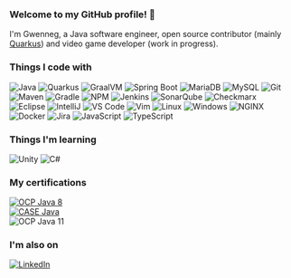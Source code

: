 ### Welcome to my GitHub profile! 👋

I'm Gwenneg, a Java software engineer, open source contributor (mainly [Quarkus](https://github.com/quarkusio/quarkus)) and video game developer (work in progress).

### Things I code with
<p>
<img src="https://img.shields.io/badge/-Java-007396.svg?logo=java&style=flat-square&logoColor=white" alt="Java" />
<img src="https://img.shields.io/badge/-Quarkus-4695EB.svg?logo=quarkus&style=flat-square&logoColor=white" alt="Quarkus" />
<img src="https://img.shields.io/badge/-Graal%20VM-f29111.svg?style=flat-square" alt="GraalVM" />
<img src="https://img.shields.io/badge/-Spring%20Boot-6DB33F.svg?logo=spring&style=flat-square&logoColor=white" alt="Spring Boot" />
<img src="https://img.shields.io/badge/-MariaDB-003545.svg?logo=mariadb&style=flat-square&logoColor=white" alt="MariaDB" />
<img src="https://img.shields.io/badge/-MySQL-4479A1.svg?logo=mysql&style=flat-square&logoColor=white" alt="MySQL" />
<img src="https://img.shields.io/badge/-Git-F05032.svg?style=flat-square&logo=git&logoColor=white" alt="Git" />
<img src="https://img.shields.io/badge/-Maven-C71A36.svg?logo=apache-maven&style=flat-square&logoColor=white" alt="Maven" />
<img src="https://img.shields.io/badge/-Gradle-02303A.svg?logo=gradle&style=flat-square&logoColor=white" alt="Gradle" />
<img src="https://img.shields.io/badge/-NPM-CB3837.svg?logo=npm&style=flat-square&logoColor=white" alt="NPM" />
<img src="https://img.shields.io/badge/-Jenkins-D24939.svg?logo=jenkins&style=flat-square&logoColor=white" alt="Jenkins" />
<img src="https://img.shields.io/badge/-SonarQube-4E9BCD.svg?logo=sonarqube&style=flat-square&logoColor=white" alt="SonarQube" />
<img src="https://img.shields.io/badge/-Checkmarx-54B848.svg?logo=checkmarx&style=flat-square&logoColor=white" alt="Checkmarx" />
<img src="https://img.shields.io/badge/-Eclipse-2C2255.svg?logo=eclipse-ide&style=flat-square&logoColor=white" alt="Eclipse" />
<img src="https://img.shields.io/badge/-IntelliJ-000000.svg?logo=intellij-idea&style=flat-square&logoColor=white" alt="IntelliJ" />
<img src="https://img.shields.io/badge/-VS%20Code-007ACC.svg?logo=visual-studio-code&style=flat-square&logoColor=white" alt="VS Code" />
<img src="https://img.shields.io/badge/-Vim-019733.svg?logo=vim&style=flat-square&logoColor=white" alt="Vim" />
<img src="https://img.shields.io/badge/-Linux-FCC624.svg?logo=linux&style=flat-square&logoColor=white" alt="Linux" />
<img src="https://img.shields.io/badge/-Windows-0078D6.svg?logo=windows&style=flat-square&logoColor=white" alt="Windows" />
<img src="https://img.shields.io/badge/-NGINX-269539.svg?logo=nginx&style=flat-square&logoColor=white" alt="NGINX" />
<img src="https://img.shields.io/badge/-Docker-2496ED.svg?logo=docker&style=flat-square&logoColor=white" alt="Docker" />
<img src="https://img.shields.io/badge/-Jira-0052CC.svg?logo=jira&style=flat-square&logoColor=white" alt="Jira" />
<img src="https://img.shields.io/badge/-JavaScript-F7DF1E.svg?logo=javascript&style=flat-square&logoColor=white" alt="JavaScript" />
<img src="https://img.shields.io/badge/-TypeScript-007ACC.svg?logo=typescript&style=flat-square&logoColor=white" alt="TypeScript" />
</p>

### Things I'm learning
<p>
<img src="https://img.shields.io/badge/-Unity-000000.svg?logo=unity&style=flat-square&logoColor=white" alt="Unity" />
<img src="https://img.shields.io/badge/-C%23-239120.svg?logo=c-sharp&style=flat-square&logoColor=white" alt="C#" />
</p>

### My certifications
<p>
<a href="https://www.youracclaim.com/badges/16b022c1-de6a-464a-9314-557ccfc9bd46/public_url"><img src="https://img.shields.io/badge/Oracle%20Certified%20Professional%2C%20Java%20SE%208%20Programmer-OBTAINED-green?style=flat-square" alt="OCP Java 8" /></a><br/>
<a href="https://aspen.eccouncil.org/VerifyBadge?type=certification&a=uw1EBjWbaxTgfDS+7udYFoztDG6RBKopeJeFJYlI43Y="><img src="https://img.shields.io/badge/Certified%20Application%20Security%20Engineer%20Java-OBTAINED-green?style=flat-square" alt="CASE Java" /></a><br/>
<img src="https://img.shields.io/badge/Oracle%20Certified%20Professional%3A%20Java%20SE%2011%20Developer-IN%20PROGRESS-yellow?style=flat-square" alt="OCP Java 11" />
</p>

### I'm also on

<p>
<a href="https://www.linkedin.com/in/gwenneg/"><img src="https://img.shields.io/badge/linkedin-%230077B5.svg?&style=for-the-badge&logo=linkedin&logoColor=white" alt="LinkedIn" /></a> 
</p>
